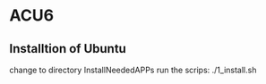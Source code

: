 # ACU6
## Installtion of Ubuntu

change to directory InstallNeededAPPs
run the scrips:
./1_install.sh

